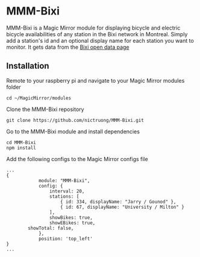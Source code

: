 # MMM-Bixi

MMM-Bixi is a Magic Mirror module for displaying bicycle and electric bicycle availabilities of any station in the Bixi network in Montreal. Simply add a station's id and an optional display name for each station you want to monitor. It gets data from the [Bixi open data page](https://www.bixi.com/en/page-27)

## Installation

Remote to your raspberry pi and navigate to your Magic Mirror modules folder

```
cd ~/MagicMirror/modules
```

Clone the MMM-Bixi repository

```
git clone https://github.com/nictruong/MMM-Bixi.git
```

Go to the MMM-Bixi module and install dependencies

```
cd MMM-Bixi
npm install
```

Add the following configs to the Magic Mirror configs file

```
...
{
			module: "MMM-Bixi",
			config: {
				interval: 20,
    			stations: [
					{ id: 334, displayName: "Jarry / Gounod" }, 
					{ id: 67, displayName: "University / Milton" }
				],
				showBikes: true,
				showEBikes: true,
        showTotal: false,
			},
			position: 'top_left'
}
...
```
